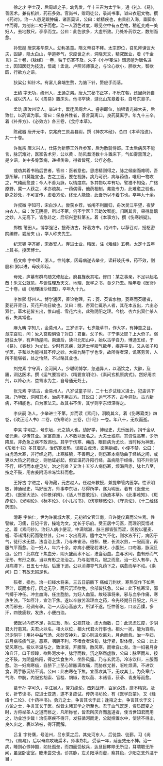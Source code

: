 <!-- { "loadSidebar": true } -->
　　徐之才 字士茂，后周雄之子。幼隽发，年十三召为太学生，通《礼》、《易》，善医术，兼有机辨，药石多效。官尚书，赠司徒公，录尚书事，谥曰衣冠文物。撰《药对》。治一人患足跟肿痛，诸医莫识，公曰：蛤精疾也，由乘舡入海，垂脚水中而得。为剖出二蛤子而愈。治一人酒色过度，眼见空中有五色物，稍近变成一美妇人，去地数尺，亭亭而立。公曰：此色欲多，大虚所致。乃处补药饮之，数剂而愈。

　　孙思邈 唐京兆华原人。幼称圣童。隋文帝召不拜。太宗即位，召见拜谏议大夫，固辞，隐太白山，学道养气，求度世之术，洞晓天文，精究医业，着《千金言》三十卷，《脉经》一卷，独于伤寒不及。朱子《小学笺注》谓思邈为唐名进士，因知医贬为技流，惜哉！孟诜、卢照邻师事之，与论心欲小，胆欲大，智欲圆，行欲方之语。

　　狄梁公 知针术。有富儿鼻端生赘，为脑下针，赘应手而落。

　　王绩 字无功，绛州人，王通之弟。唐太宗秘书正字，不乐在朝，还里莳药自供，或以济人。以《周易》置床头，他书罕读，游北山东皋着书，自号东皋子。

　　孟诜 唐汝州梁人。举进士，累迁凤阁舍人。睿宗即位，加银青光禄大夫，后致仕，以药饵为事。常曰：保身养性者，善言莫离口，良药莫离手。年九十三卒。着《补养方》、《必效方》各三卷，《食疗本草》。

　　陈藏器 唐开元中，京兆府三原县县尉。撰《神农本经》，总曰《本草拾遗》，共一十卷。

　　许胤宗 唐义兴人，仕陈为新蔡王外兵参军，后为散骑侍郎。王太后病风不能言，脉沉难对，医家告术穷，公以黄 、防风煮汤数十斗置床下，气如雾熏薄之，是夕语。关中多骨蒸病，递相传染，得者皆死，公疗必愈。

　　或劝其着书贻后世者，答曰：医者意也，思虑精则得之，脉之候幽而难明，吾意所解，口莫能宣也。古之工医，要在视脉，病乃可识，病与药值，唯用一物攻之，气纯而愈速；今人不善为脉，以情度病，多其物以幸有功，譬猎不知兔，广络原野，冀一人获之，术亦疏矣。一药偶得，他药相制，弗能专力，此难愈之验也。脉之妙处，不可言传，虚着方论，终无人能悟，此吾所以不着书也。卒年九十余。

　　许叔微 字知可，宋白沙人。尝获乡荐，省闱不利而归，舟次吴江平望，夜梦白衣人，曰：汝无阴德，所以不第，何不学医？吾助汝智能。归践其言，果得扁鹊之妙。人无高下，皆急赴之，后绍兴登科第五。着《本事方》，撰《伤寒辨疑》。

　　郑樵 莆田人。博学强记，搜奇访古，好着方书。绍兴中，以荐召对，授枢密院编修，尝居夹 山，学人称夹先生。

　　纪天锡 字齐卿，宋泰安人。弃进士业，精医，注《难经》五卷。太定十五年上其书。授医博士。

　　杨文修 字中理，浙人。性纯孝，因母病遂去举业，读轩岐氏书，药不效，割股和 粥以进，母疾即起。

　　母死，庐墓有群鸟随文修起止，府县旌表其宅。修曰：某之事亲，不足以起名哉！朱文公就见，与谈性理及天文、地理、医学之书，竟夕乃去。晚年着《医衍》二十卷，编《地理拨沙经图》，卒年九十九。

　　李惟熙 舒州人。博学通医，善论物理。云：菱、芡皆水物，菱寒而芡暖者，菱花开背日，芡花开向日故也。又曰：桃、杏双仁辄杀人者，其花本五出，六出必双仁。草木花皆五出，惟山栀、雪花六出，此殆阴阳之理。今桃、杏六出双仁杀人者，失其常也。

　　麻九畴 字知几，金莫州人。三岁识字，七岁能草书，作大字，有神童之目。章宗召见，问：汝入宫殿惧否？对曰：君臣，父子也，子宁惧父耶？上大奇子。弱冠往太学，有声场屋间。南渡后，读书北阳山中，始以古学自力，博通五经，于《易》、《春秋》为尤长。少时有恶疾，就道士学服气数年，疾遂平复。又从张子和学医，子和以为能得其不传之妙。大率九畴于学也专，故所得者深，饥寒劳苦，人所不能堪者，处之怡然，不以略其业也。

　　刘完素 字守真，金河间人。少聪明博学，忽遇异人，以酒饮之，大醉，及寤，洞达医术。撰《运气要旨论》、《精要宣明论》、《素问玄机原病式》。然好用凉剂，以降心火、益肾水为主，自号通元处士。

　　张元素 字洁古，金易州人。八岁试童子举，二十七岁试经义进士，犯庙讳下第。乃学医，洞彻其术，治病不用古方。其说曰：运气不齐，古今异轨，古方新病，不相能也，自为家法云。故其书不传，其学则李东垣深得之。

　　李庆嗣 洛人。少举进士不第，弃而读《素问》，洞晓其义，着《伤寒纂类》四卷，《改正活人书》二卷，《伤寒论》三卷，《针经》一卷。年八十，无疾而逝。

　　李杲 字明之，号东垣，元之镇人也。幼好学，博经史，尤乐医药，捐千金从张元素，尽传其业。家富自重，人不敢以医名之。大夫士或病，其资性高謇，少所降屈，非危急之疾不敢谒也。其学于伤寒、痈疽、眼目病为尤长，当时称为神医。《东垣十书》多其着述。治伤寒发热，误服白虎汤，面黑脉细，小便不禁，公曰：白虎汤大寒，非行经之药，止寒脏腑，不善用之，则伤寒本病隐曲于经络之间，或更以大热之药救之，则他证必起，但宜温药升阳行经。盖病隐于经络，阳不升则阴不行，经行而本症见矣，治之何难？又治十五岁人病伤寒，烦渴目赤，脉七八至，按之不鼓，用古姜附汤冷冻饮料而愈。

　　王好古 字进之，号海藏，元古赵人。任赵州教授，兼提举管内医学。性识明敏，博通经史，笃好医方，师事李东垣，尽得所学，遂为明医。着有《医垒元戎》、《医家大法》、《仲景详辨》、《活人节要歌括》、《汤液本草》、《此事难知》、《斑疹论》、《光明论》、《标本论》、《小儿吊书》、《伤寒辨惑论》、《守真论》、《十二经络药图》。

　　滑寿 字伯仁，世为许襄城大家，元初祖父官江南，自许徙仪真而公生焉。性警敏，习儒，日记千言，操笔为文，尤长于乐府。受王居中习医，而理识契悟过之。着《素问钞》。治妇人病小便涩，中满喘渴，脉三部皆弦而涩，医投以瞿麦、栀、苓诸滑利药而秘益甚。公曰：水出高源，膻中之气不化，则水液不行，病因于气，徒行水无益，法当治上焦，乃与朱雀汤，倍枳、梗，长流水煎，一服而溲，再服气平而愈。治一妇人，年六十余，亦病小便秘若淋状，小腹胀，口吻渴，脉沉且涩。公曰：此病在下焦血分，阴火盛而水不足，法当治血。血与水同，血有形而气无形，有形之疾，当以有形之法治之。乃与滋肾丸，服之而愈。治一妇人有孕，九月病滞下，日五七十起，后重下迫。公以消滞导气丸药下之，病愈而孕不动。《素问》曰：有故无殒是也。

　　殒者，损也。治一妇经水将来，三五日前脐下 痛如刀刺状，寒热交作下如黑豆汁，既而水行，因之无孕，两尺沉涩欲绝，余部皆弦急。公曰：此下焦寒湿，邪气搏于冲任。冲主血海，任主胞胎，为妇人血室。故经事将来，邪与血争作痛，寒热生浊，下如豆汁，宜治下焦。遂以辛散苦温理血之药，令先经期日日服之，凡三次而邪去，经调有孕。治一人因心高志大，所谋不遂，怔忡善忘，口淡舌燥，多汗，四肢疲软，发热，小便白浊。

　　诸医以内伤不足，拟进茸、附。公视其脉，虚大而数，曰：此思虑过度，少阴君火行患耳。夫君火以名，相火以位，相火代君火行事也。相火一扰，能为百病，况少阴乎！用补中益气汤、朱砂安神丸，空心则进坎离丸，月余而愈。治一孕妇，五月病咳痰气逆，恶寒，咽膈不利，不嗜食者浃旬，脉浮紧，形体瘦，公曰：此上受风寒也。投以辛温与之，致津液，开腠理，散风寒，而嗽自止矣。治一妇暑月身冷自汗，口干烦躁，欲卧泥水中，脉浮而数，沉之豁然虚散，公曰：脉至而从，按之不鼓，为阴盛格阳，得之饮食生冷，坐卧风露。乃与玄武汤，冷冻饮料，三服而愈。治一妇病寒疝，自脐下上至心皆胀满攻痛，而胁疼尤甚，呕吐烦满，不进饮食，两手脉沉结不调。公曰：此由寒在下焦，宜亟攻其下，无攻其上。为灸章门、气海、中脘，内服玄胡索、官桂、胡椒，佐以茴、木诸香，茯苓、青皮等而愈。

　　葛干孙 字可久，平江吴人，膂力绝伦，击刺战阵，百家众技，靡不精究。及长，折节读书，应进士亚选，遂不复应试。传药书坊论，有《医学启蒙》，又《经络十二论》、《十药神书》。勇力之士，争言其长于武；逢掖之士，争言其长于文；方论之士，争言其长于医。然皆未睹其学之所至也。君于血气既定，资质既变之时，方将举圣人之道而修之，凡所称誉，皆君所厌弃而羞道者，使当世知君而用之，功业岂少哉！治伤寒疾不得汗，发狂循河而走，公就控置水中，使禁不得出，良久出之，裹以浓被，得汗而解。

　　吕复 字符膺，号沧州，吕东莱之后。其先河东人，后徙婺、徙鄞。习《尚书》，《周易》，后以母病攻岐扁术，师事郑礼，受读一年，延医效无不神。治一病，睡则心悸神摄，如处孤垒，而四面受敌兵，达旦目眵眵无所见，耳聩聩无所闻，虽坚卧密室，睫未尝交也。诊其脉，左关阳浮而虚，察其色，少阳之支外溢于目 。

